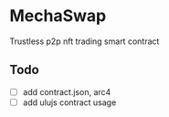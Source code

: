 # MechaSwap

Trustless p2p nft trading smart contract

## Todo

- [ ] add contract.json, arc4
- [ ] add ulujs contract usage
